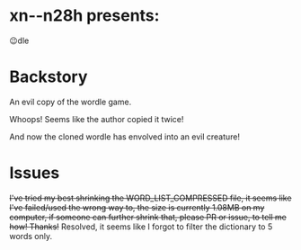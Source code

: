 # xn--n28h presents:
😉dle
# Backstory
An evil copy of the wordle game.

Whoops! Seems like the author copied it twice!

And now the cloned wordle has envolved into an evil creature!

# Issues
~~I've tried my best shrinking the WORD_LIST_COMPRESSED file, it seems like I've failed/used the wrong way to,
the size is currently 1.08MB on my computer, if someone can further shrink that, please PR or issue, to tell me how!
Thanks!~~
Resolved, it seems like I forgot to filter the dictionary to 5 words only.
